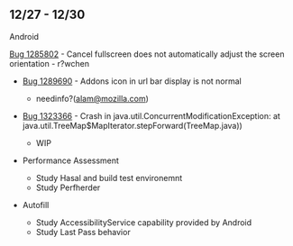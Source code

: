 ## 12/27 - 12/30

Android

[Bug 1285802](https://bugzilla.mozilla.org/show_bug.cgi?id=1285802) - Cancel fullscreen does not automatically adjust the screen orientation
	- r?wchen

- [Bug 1289690](https://bugzilla.mozilla.org/show_bug.cgi?id=1289690) - Addons icon in url bar display is not normal
	- needinfo?(alam@mozilla.com)

- [Bug 1323366](https://bugzilla.mozilla.org/show_bug.cgi?id=1323366) - Crash in java.util.ConcurrentModificationException: at java.util.TreeMap$MapIterator.stepForward(TreeMap.java))
	- WIP

- Performance Assessment
	- Study Hasal and build test environemnt
	- Study Perfherder

- Autofill
	- Study AccessibilityService capability provided by Android
	- Study Last Pass behavior
